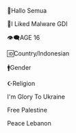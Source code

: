 👋Hallo Semua 

👀I Liked Malware GDI

👁‍🗨AGE 16

🆔Country/Indonesian

🚹Gender

☪Religion

I'm Glory To Ukraine

Free Palestine

Peace Lebanon
